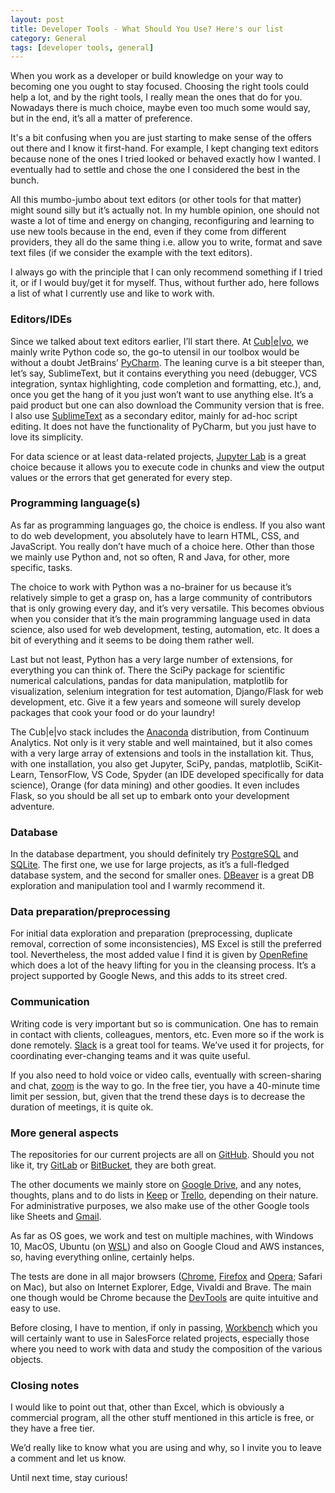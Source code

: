 ```yaml
---
layout: post
title: Developer Tools - What Should You Use? Here's our list
category: General
tags: [developer tools, general]
---
```

When you work as a developer or build knowledge on your way to becoming one you ought to stay focused. Choosing the right tools could help a lot, and by the right tools, I really mean the ones that do for you. Nowadays there is much choice, maybe even too much some would say, but in the end, it’s all a matter of preference. 

It's a bit confusing when you are just starting to make sense of the offers out there and I know it first-hand. For example, I kept changing text editors because none of the ones I tried looked or behaved exactly how I wanted. I eventually had to settle and chose the one I considered the best in the bunch. 

All this mumbo-jumbo about text editors (or other tools for that matter) might sound silly but it’s actually not. In my humble opinion, one should not waste a lot of time and energy on changing, reconfiguring and learning to use new tools because in the end, even if they come from different providers, they all do the same thing i.e. allow you to write, format and save text files (if we consider the example with the text editors). 

I always go with the principle that I can only recommend something if I tried it, or if I would buy/get it for myself. Thus, without further ado, here follows a list of what I currently use and like to work with.

### Editors/IDEs
Since we talked about text editors earlier, I’ll start there. At [Cub|e|vo](<https://cubevodata.com>), we mainly write Python code so, the go-to utensil in our toolbox would be without a doubt JetBrains’ [PyCharm](< https://www.jetbrains.com/pycharm/>). The leaning curve is a bit steeper than, let’s say, SublimeText, but it contains everything you need (debugger, VCS integration, syntax highlighting, code completion and formatting, etc.), and, once you get the hang of it you just won’t want to use anything else. It’s a paid product but one can also download the Community version that is free. 
I also use [SublimeText](< https://www.sublimetext.com/>) as a secondary editor, mainly for ad-hoc script editing. It does not have the functionality of PyCharm, but you just have to love its simplicity. 

For data science or at least data-related projects, [Jupyter Lab](< https://github.com/jupyterlab/jupyterlab>) is a great choice because it allows you to execute code in chunks and view the output values or the errors that get generated for every step. 

### Programming language(s)
As far as programming languages go, the choice is endless. If you also want to do web development, you absolutely have to learn HTML, CSS, and JavaScript. You really don’t have much of a choice here. Other than those we mainly use Python and, not so often, R and Java, for other, more specific, tasks.

The choice to work with Python was a no-brainer for us because it’s relatively simple to get a grasp on, has a large community of contributors that is only growing every day, and it’s very versatile. This becomes obvious when you consider that it’s the main programming language used in data science, also used for web development, testing, automation, etc. It does a bit of everything and it seems to be doing them rather well. 

Last but not least, Python has a very large number of extensions, for everything you can think of. There the SciPy package for scientific numerical calculations, pandas for data manipulation, matplotlib for visualization, selenium integration for test automation, Django/Flask for web development, etc. Give it a few years and someone will surely develop packages that cook your food or do your laundry! 

The Cub\|e\|vo stack includes the [Anaconda](< https://www.anaconda.com/distribution/#download-section>) distribution, from Continuum Analytics. Not only is it very stable and well maintained, but it also comes with a very large array of extensions and tools in the installation kit. Thus, with one installation, you also get Jupyter, SciPy, pandas, matplotlib, SciKit-Learn, TensorFlow, VS Code, Spyder (an IDE developed specifically for data science), Orange (for data mining) and other goodies. It even includes Flask, so you should be all set up to embark onto your development adventure.   

### Database
In the database department, you should definitely try [PostgreSQL](< https://www.postgresql.org/>) and [SQLite](< https://www.sqlite.org/index.html>). The first one, we use for large projects, as it’s a full-fledged database system, and the second for smaller ones. [DBeaver](<https://dbeaver.io/>) is a great DB exploration and manipulation tool and I warmly recommend it. 

### Data preparation/preprocessing
For initial data exploration and preparation (preprocessing, duplicate removal, correction of some inconsistencies), MS Excel is still the preferred tool. Nevertheless, the most added value I find it is given by [OpenRefine](< http://openrefine.org/>) which does a lot of the heavy lifting for you in the cleansing process. It’s a project supported by Google News, and this adds to its street cred. 

### Communication
Writing code is very important but so is communication. One has to remain in contact with clients, colleagues, mentors, etc. Even more so if the work is done remotely. [Slack](< https://slack.com/>) is a great tool for teams. We’ve used it for projects, for coordinating ever-changing teams and it was quite useful.

If you also need to hold voice or video calls, eventually with screen-sharing and chat, [zoom](< https://zoom.us/>) is the way to go. In the free tier, you have a 40-minute time limit per session, but, given that the trend these days is to decrease the duration of meetings, it is quite ok. 

### More general aspects
The repositories for our current projects are all on [GitHub](< https://github.com/>). Should you not like it, try [GitLab](< https://about.gitlab.com/>) or [BitBucket](< https://bitbucket.org/>), they are both great.

The other documents we mainly store on [Google Drive](< https://www.google.com/drive/>), and any notes, thoughts, plans and to do lists in [Keep](< https://keep.google.com/>) or [Trello](< https://trello.com/>), depending on their nature. For administrative purposes, we also make use of the other Google tools like Sheets and [Gmail](< https://mail.google.com>). 

As far as OS goes, we work and test on multiple machines, with Windows 10, MacOS, Ubuntu (on [WSL](< https://docs.microsoft.com/en-us/windows/wsl/install-win10>)) and also on Google Cloud and AWS instances, so, having everything online, certainly helps. 

The tests are done in all major browsers ([Chrome](< https://www.google.com/chrome/>), [Firefox](< https://www.mozilla.org/ro/firefox/new/>) and [Opera](< https://www.opera.com/>); Safari on Mac), but also on Internet Explorer, Edge, Vivaldi and Brave. The main one though would be Chrome because the [DevTools](< https://developers.google.com/web/tools/chrome-devtools/>) are quite intuitive and easy to use. 

Before closing, I have to mention, if only in passing, [Workbench](< https://workbench.developerforce.com/>) which you will certainly want to use in SalesForce related projects, especially those where you need to work with data and study the composition of the various objects.  

### Closing notes
I would like to point out that, other than Excel, which is obviously a commercial program, all the other stuff mentioned in this article is free, or they have a free tier. 

We’d really like to know what you are using and why, so I invite you to leave a comment and let us know. 

Until next time, stay curious!
